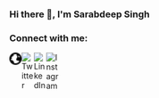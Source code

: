 ### Hi there 👋, I'm Sarabdeep Singh


### Connect with me:

[<img align="left" alt="sarabsingh.com" width="22px" src="https://raw.githubusercontent.com/iconic/open-iconic/master/svg/globe.svg" />][website]
[<img align="left" alt="Twitter" width="22px" src="https://cdn.jsdelivr.net/npm/simple-icons@v3/icons/twitter.svg" />][twitter]
[<img align="left" alt="LinkedIn" width="22px" src="https://cdn.jsdelivr.net/npm/simple-icons@v3/icons/linkedin.svg" />][linkedin]
[<img align="left" alt="Instagram" width="22px" src="https://cdn.jsdelivr.net/npm/simple-icons@v3/icons/instagram.svg" />][instagram]


[website]: https://sarabsingh.com
[twitter]: https://twitter.com/sarabsingh97
[instagram]: https://www.instagram.com/1.464591/
[linkedin]: https://www.linkedin.com/in/sarabsingh97/
